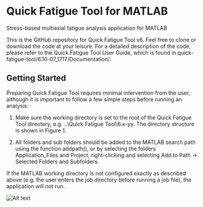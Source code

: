 # Quick Fatigue Tool for MATLAB
Stress-based multiaxial fatigue analysis application for MATLAB

This is the GitHub repository for Quick Fatigue Tool v6. Feel free to clone or download the code at your leisure. For a detailed description of the code, please refer to the Quick Fatigue Tool User Guide, which is found in                                         quick-fatigue-tool/6.10-07_1717/Documentation/.

## Getting Started
Preparing Quick Fatigue Tool requires minimal intervention from the user, although it is important to follow a few simple steps before running an analysis:

1. Make sure the working directory is set to the root of the Quick Fatigue Tool directory, e.g. \..\Quick Fatigue Tool\6.x-yy. The directory structure is shown in Figure 1.

2. All folders and sub folders should be added to the MATLAB search path using the function addpath(), or by selecting the folders Application_Files and Project, right-clicking and selecting Add to Path → Selected Folders and Subfolders.

If the MATLAB working directory is not configured exactly as described above (e.g. the user enters the job directory before running a job file), the application will not run.

![Alt text](/../resource/figure/directory.png?raw=true "Figure 1: Directory structure")
